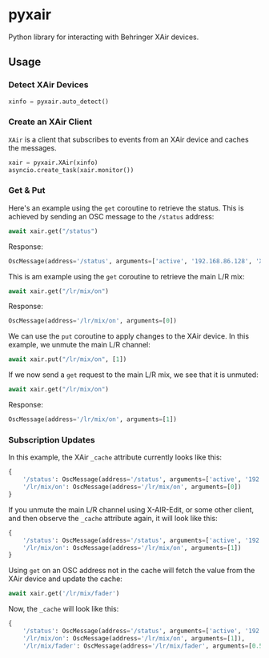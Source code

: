 # pyxair

Python library for interacting with Behringer XAir devices.

## Usage

### Detect XAir Devices

```python
xinfo = pyxair.auto_detect()
```

### Create an XAir Client

`XAir` is a client that subscribes to events from an XAir device and caches the messages.

```python
xair = pyxair.XAir(xinfo)
asyncio.create_task(xair.monitor())
```

### Get & Put

Here's an example using the `get` coroutine to retrieve the status. This is achieved by sending an OSC message to the `/status` address:

```python
await xair.get("/status")
```

Response:

```python
OscMessage(address='/status', arguments=['active', '192.168.86.128', 'XR18-5E-91-5A'])
```

This is am example using the `get` coroutine to retrieve the main L/R mix:

```python
await xair.get("/lr/mix/on")
```

Response:

```python
OscMessage(address='/lr/mix/on', arguments=[0])
```

We can use the `put` coroutine to apply changes to the XAir device. In this example, we unmute the main L/R channel:

```python
await xair.put("/lr/mix/on", [1])
```

If we now send a `get` request to the main L/R mix, we see that it is unmuted:

```python
await xair.get("/lr/mix/on")
```

Response:

```python
OscMessage(address='/lr/mix/on', arguments=[1])
```

### Subscription Updates

In this example, the XAir `_cache` attribute currently looks like this:

```python
{
    '/status': OscMessage(address='/status', arguments=['active', '192.168.86.128', 'XR18-5E-91-5A']),
    '/lr/mix/on': OscMessage(address='/lr/mix/on', arguments=[0])
}
```

If you unmute the main L/R channel using X-AIR-Edit, or some other client, and then observe the `_cache` attribute again, it will look like this:

```python
{
    '/status': OscMessage(address='/status', arguments=['active', '192.168.86.128', 'XR18-5E-91-5A']),
    '/lr/mix/on': OscMessage(address='/lr/mix/on', arguments=[1])
}
```

Using `get` on an OSC address not in the cache will fetch the value from the XAir device and update the cache:

```python
await xair.get('/lr/mix/fader')
```

Now, the `_cache` will look like this:

```python
{
    '/status': OscMessage(address='/status', arguments=['active', '192.168.86.128', 'XR18-5E-91-5A']),
    '/lr/mix/on': OscMessage(address='/lr/mix/on', arguments=[1]),
    '/lr/mix/fader': OscMessage(address='/lr/mix/fader', arguments=[0.5747800469398499])}
```
